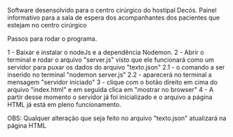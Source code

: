 Software desensolvido para o centro cirúrgico do hostipal Decós.
Painel informativo para a sala de espera dos acompanhantes dos pacientes que estejam no centro cirúrgico


Passos para rodar o programa.

1 - Baixar e instalar o nodeJs e a dependência Nodemon.
2 - Abrir o terminal e rodar o arquivo "server.js" visto que ele funcionará como um servidor para puxar os dados do arquivo "texto.json"
    2.1 - o comando a ser inserido no terminal "nodemon server.js"
    2.2 - aparecerá no terminal a mensagem "servidor iniciado"
3 - clique com o botão direito em cima do arquivo "index.html" e em seguida clica em "mostrar no browser"
4 - A partir desse momento o servidor já foi inicializado e o arquivo a página HTML já está em pleno funcionamento.

OBS: Qualquer alteração que seja feito no arquivo "texto.json" atualizará na página HTML
